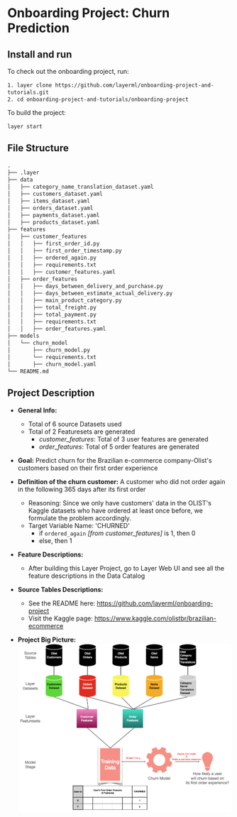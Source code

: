 # Onboarding Project: Churn Prediction

## Install and run
To check out the onboarding project, run:
```commandline
1. layer clone https://github.com/layerml/onboarding-project-and-tutorials.git
2. cd onboarding-project-and-tutorials/onboarding-project
```

To build the project:
```commandline
layer start
```

## File Structure
```
.
├── .layer
├── data
│   ├── category_name_translation_dataset.yaml         
│   ├── customers_dataset.yaml
│   ├── items_dataset.yaml
│   ├── orders_dataset.yaml
│   ├── payments_dataset.yaml
│   ├── products_dataset.yaml
├── features
│   ├── customer_features
│   │   ├── first_order_id.py  
│   │   ├── first_order_timestamp.py
│   │   ├── ordered_again.py
│   │   ├── requirements.txt
│   │   ├── customer_features.yaml         
│   ├── order_features 
│   │   ├── days_between_delivery_and_purchase.py  
│   │   ├── days_between_estimate_actual_delivery.py
│   │   ├── main_product_category.py
│   │   ├── total_freight.py
│   │   ├── total_payment.py
│   │   ├── requirements.txt
│   │   ├── order_features.yaml  
├── models
│   └── churn_model
│       ├── churn_model.py                              
│       └── requirements.txt
│       ├── churn_model.yaml   
└── README.md
```
## Project Description

- **General Info:**
  - Total of 6 source Datasets used
  - Total of 2 Featuresets are generated
    - *customer_features*: Total of 3 user features are generated
    - *order_features*: Total of 5 order features are generated


- **Goal:** Predict churn for the Brazilian e-commerce company-Olist's customers based on their first order experience


- **Definition of the churn customer:** A customer who did not order again in the following 365 days after its first order

  - Reasoning: Since we only have customers' data in the OLIST's Kaggle datasets who have ordered at least once before, we formulate the problem accordingly.
  - Target Variable Name: 'CHURNED'
    - if `ordered_again` _[from customer_features]_ is 1, then 0
    - else, then 1


- **Feature Descriptions:**
  - After building this Layer Project, go to Layer Web UI and see all the feature descriptions in the Data Catalog


- **Source Tables Descriptions:**
  - See the README here: https://github.com/layerml/onboarding-project
  - Visit the Kaggle page: https://www.kaggle.com/olistbr/brazilian-ecommerce


- **Project Big Picture:**
![Project Big Picture](project_big_picture.png "Project Big Picture")